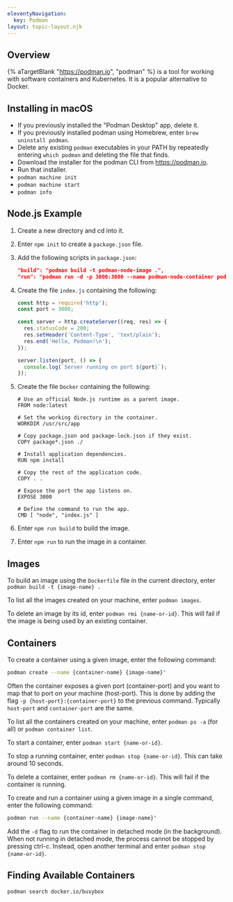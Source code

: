 ```yaml
---
eleventyNavigation:
  key: Podman
layout: topic-layout.njk
---
```


<style>
  img {
    border: 1px solid gray;
  }
</style>

## Overview

{% aTargetBlank "https://podman.io", "podman" %}
is a tool for working with software containers and Kubernetes.
It is a popular alternative to Docker.

## Installing in macOS

- If you previously installed the "Podman Desktop" app, delete it.
- If you previously installed podman using Homebrew,
  enter `brew uninstall podman`.
- Delete any existing `podman` executables in your PATH
  by repeatedly entering `which podman` and deleting the file that finds.
- Download the installer for the podman CLI from https://podman.io.
- Run that installer.
- `podman machine init`
- `podman machine start`
- `podman info`

## Node.js Example

1. Create a new directory and cd into it.

1. Enter `npm init` to create a `package.json` file.

1. Add the following scripts in `package.json`:

   ```json
   "build": "podman build -t podman-node-image .",
   "run": "podman run -d -p 3000:3000 --name podman-node-container podman-node-image"
   ```

1. Create the file `index.js` containing the following:

   ```js
   const http = require('http');
   const port = 3000;

   const server = http.createServer((req, res) => {
     res.statusCode = 200;
     res.setHeader('Content-Type', 'text/plain');
     res.end('Hello, Podman!\n');
   });

   server.listen(port, () => {
     console.log(`Server running on port ${port}`);
   });
   ```

1. Create the file `Docker` containing the following:

   ```docker
   # Use an official Node.js runtime as a parent image.
   FROM node:latest

   # Set the working directory in the container.
   WORKDIR /usr/src/app

   # Copy package.json and package-lock.json if they exist.
   COPY package*.json ./

   # Install application dependencies.
   RUN npm install

   # Copy the rest of the application code.
   COPY . .

   # Expose the port the app listens on.
   EXPOSE 3000

   # Define the command to run the app.
   CMD [ "node", "index.js" ]
   ```

1. Enter `npm run build` to build the image.

1. Enter `npm run` to run the image in a container.

## Images

To build an image using the `Dockerfile` file in the current directory,
enter `podman build -t {image-name} .`

To list all the images created on your machine, enter `podman images`.

To delete an image by its id, enter `podman rmi {name-or-id}`.
This will fail if the image is being used by an existing container.

## Containers

To create a container using a given image, enter the following command:

```bash
podman create --name {container-name} {image-name}"
```

Often the container exposes a given port (container-port)
and you want to map that to port on your machine (host-port).
This is done by adding the flag `-p {host-port}:{container-port}`
to the previous command.
Typically `host-port` and `container-port` are the same.

To list all the containers created on your machine,
enter `podman ps -a` (for all) or `podman container list`.

To start a container, enter `podman start {name-or-id}`.

To stop a running container, enter `podman stop {name-or-id}`.
This can take around 10 seconds.

To delete a container, enter `podman rm {name-or-id}`.
This will fail if the container is running.

To create and run a container using a given image in a single command,
enter the following command:

```bash
podman run --name {container-name} {image-name}"
```

Add the `-d` flag to run the container in detached mode (in the background).
When not running in detached mode, the process cannot be stopped by pressing ctrl-c.
Instead, open another terminal and enter `podman stop {name-or-id}`.

## Finding Available Containers

`podman search docker.io/busybox`
